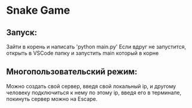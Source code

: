 # Snake Game

## Запуск:
Зайти в корень и написать 'python main.py'
Если вдруг не запустится, открыть в VSCode папку и запустить main который в корне

## Многопользовательский режим:
Можно создать свой сервер, введя свой локальный ip, и другому человеку подключиться к нему по этому ip, введя его в терминале, покинуть сервер можно на Escape. 